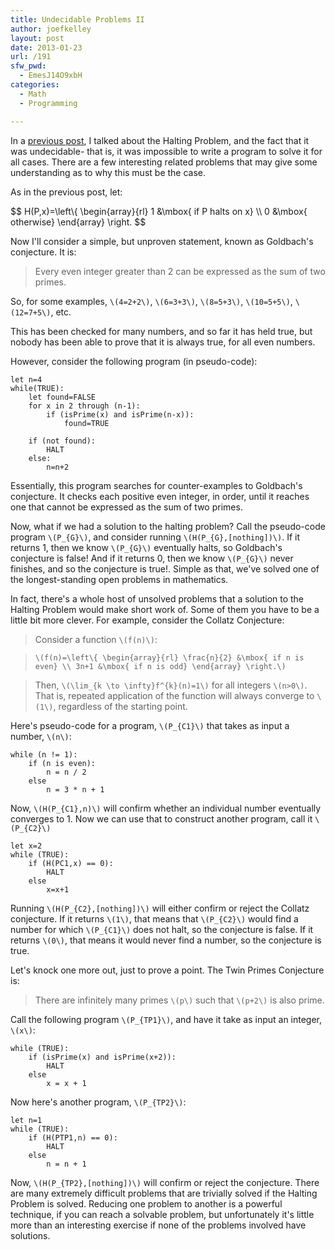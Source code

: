 ```yaml
---
title: Undecidable Problems II
author: joefkelley
layout: post
date: 2013-01-23
url: /191
sfw_pwd:
  - EmesJ14O9xbH
categories:
  - Math
  - Programming

---
```

In a [previous post][1], I talked about the Halting Problem, and the fact that it was undecidable- that is, it was impossible to write a program to solve it for all cases. There are a few interesting related problems that may give some understanding as to why this must be the case.

As in the previous post, let:

<div>$$
H(P,x)=\left\{ \begin{array}{rl}  
1 &\mbox{ if P halts on x} \\
0 &\mbox{ otherwise}
\end{array} \right.
$$</div> 

Now I'll consider a simple, but unproven statement, known as Goldbach's conjecture. It is:

> Every even integer greater than 2 can be expressed as the sum of two primes.

So, for some examples, `\(4=2+2\)`, `\(6=3+3\)`, `\(8=5+3\)`, `\(10=5+5\)`, `\(12=7+5\)`, etc.

This has been checked for many numbers, and so far it has held true, but nobody has been able to prove that it is always true, for all even numbers.

However, consider the following program (in pseudo-code):
  


~~~
let n=4
while(TRUE):
	let found=FALSE
	for x in 2 through (n-1):
		if (isPrime(x) and isPrime(n-x)):
			found=TRUE

	if (not found):
		HALT
	else:
		n=n+2

~~~


  
Essentially, this program searches for counter-examples to Goldbach's conjecture. It checks each positive even integer, in order, until it reaches one that cannot be expressed as the sum of two primes.

Now, what if we had a solution to the halting problem? Call the pseudo-code program `\(P_{G}\)`, and consider running `\(H(P_{G},[nothing])\)`. If it returns 1, then we know `\(P_{G}\)` eventually halts, so Goldbach's conjecture is false! And if it returns 0, then we know `\(P_{G}\)` never finishes, and so the conjecture is true!. Simple as that, we've solved one of the longest-standing open problems in mathematics.

In fact, there's a whole host of unsolved problems that a solution to the Halting Problem would make short work of. Some of them you have to be a little bit more clever. For example, consider the Collatz Conjecture:

> Consider a function `\(f(n)\)`:
  
> `\(f(n)=\left\{ \begin{array}{rl} \frac{n}{2} &\mbox{ if n is even} \\ 3n+1 &\mbox{ if n is odd} \end{array} \right.\)`
  
> Then, `\(\lim_{k \to \infty}f^{k}(n)=1\)` for all integers `\(n>0\)`. That is, repeated application of the function will always converge to `\(1\)`, regardless of the starting point. 

Here's pseudo-code for a program, `\(P_{C1}\)` that takes as input a number, `\(n\)`:
  

~~~
while (n != 1):
	if (n is even):
		n = n / 2
	else
		n = 3 * n + 1
~~~

Now, `\(H(P_{C1},n)\)` will confirm whether an individual number eventually converges to 1. Now we can use that to construct another program, call it `\(P_{C2}\)`
  


~~~
let x=2
while (TRUE):
	if (H(PC1,x) == 0):
		HALT
	else
		x=x+1
~~~

Running `\(H(P_{C2},[nothing])\)` will either confirm or reject the Collatz conjecture. If it returns `\(1\)`, that means that `\(P_{C2}\)` would find a number for which `\(P_{C1}\)` does not halt, so the conjecture is false. If it returns `\(0\)`, that means it would never find a number, so the conjecture is true.

Let's knock one more out, just to prove a point. The Twin Primes Conjecture is:

> There are infinitely many primes `\(p\)` such that `\(p+2\)` is also prime.

Call the following program `\(P_{TP1}\)`, and have it take as input an integer, `\(x\)`:
  


~~~
while (TRUE):
	if (isPrime(x) and isPrime(x+2)):
		HALT
	else
		x = x + 1
~~~

Now here's another program, `\(P_{TP2}\)`:
  
~~~
let n=1
while (TRUE):
	if (H(PTP1,n) == 0):
		HALT
	else
		n = n + 1
~~~

Now, `\(H(P_{TP2},[nothing])\)` will confirm or reject the conjecture. There are many extremely difficult problems that are trivially solved if the Halting Problem is solved. Reducing one problem to another is a powerful technique, if you can reach a solvable problem, but unfortunately it's little more than an interesting exercise if none of the problems involved have solutions.

 [1]: /111
